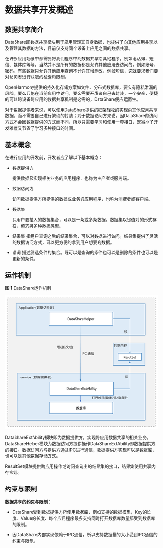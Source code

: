 # 数据共享开发概述

## 数据共享简介

DataShare即数据共享模块用于应用管理其自身数据，也提供了向其他应用共享以及管理其数据的方法，目前仅支持同个设备上应用之间的数据共享。

在许多应用场景中都需要将我们程序中的数据共享给其他程序，例如电话簿、短信、媒体库等等，当然并不是所有的数据都是允许其他应用去访问的，例如账号、密码，有些数据只允许其他应用查询不允许其增删改，例如短信，这就要求我们要对访问者进行权限的检查和限制。

OpenHarmony提供的持久化存储方案如文件、分布式数据库，要么有隐私泄漏的风险，要么只能在当前应用中访问，要么需要开发者自己去封装，一个安全、便捷的可以跨设备跨应用的数据共享机制是必需的，DataShare便应运而生。

对于数据提供者来说，可以使用DataShare提供的框架轻松的实现向其他应用共享数据，而不需要自己进行繁琐的封装；对于数据访问方来说，因DataShare的访问方式不会因数据提供的方式而不同，所以只需要学习和使用一套接口，既减小了开发难度又节省了学习多种接口的时间。

## 基本概念


在进行应用的开发前，开发者应了解以下基本概念：


- 数据提供方

  提供数据及实现相关业务的应用程序，也称为生产者或服务端。

- 数据访问方

  访问数据提供方所提供的数据或业务的应用程序，也称为消费者或客户端。

- 数据集

  只用户要插入的数据集合，可以是一条或多条数据。数据集以键值对的形式存在，值支持多种数据类型。

- 结果集
  指用户查询之后的结果集合，可以对数据进行访问。结果集提供了灵活的数据访问方式，可以更方便的拿到用户想要的数据。

- 谓词
  描述筛选条件的集合。既可以是查询的条件也可以是删除的条件也可以是更新的条件。

## 运作机制

**图 1**  DataShare运作机制<a name="fig3330103712254"></a>


![](figures/zh-cn_DataShare.png)

DataShareExtAbility模块即为数据提供方，实现跨应用数据共享的相关业务。DataShareHelper模块为数据访问方提供操作DataShareExtAbility即数据提供方的接口。数据访问方与提供方通过IPC进行通信，数据提供方实现可以是数据库，也可以是其他数据存储方式。

ResultSet模块提供跨应用操作或访问查询出的结果集的接口，结果集使用共享内存实现。

## 约束与限制

**数据共享的约束与限制**：

- DataShare受到数据提供方所使用数据库，例如支持的数据模型，Key的长度、Value的长度、每个应用程序最多支持同时打开数据库数量都受到数据库的限制。

- 因DataShare内部实现依赖于IPC通信，所以支持数据量的大小受到IPC通信的约束与限制。
